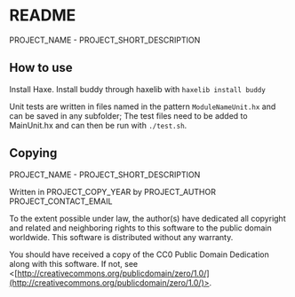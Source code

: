 
# README

PROJECT_NAME - PROJECT_SHORT_DESCRIPTION

## How to use

Install Haxe.
Install buddy through haxelib with `haxelib install buddy`

Unit tests are written in files named in the pattern `ModuleNameUnit.hx` and
can be saved in any subfolder; The test files need to be added to MainUnit.hx
and can then be run with `./test.sh`.

## Copying

PROJECT_NAME - PROJECT_SHORT_DESCRIPTION

Written in PROJECT_COPY_YEAR by PROJECT_AUTHOR PROJECT_CONTACT_EMAIL

To the extent possible under law, the author(s) have dedicated all copyright
and related and neighboring rights to this software to the public domain worldwide.
This software is distributed without any warranty.

You should have received a copy of the CC0 Public Domain Dedication along with this software.
If not, see <[http://creativecommons.org/publicdomain/zero/1.0/](http://creativecommons.org/publicdomain/zero/1.0/)>.

